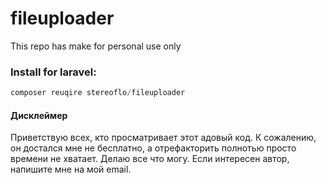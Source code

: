 # fileuploader

This repo has make for personal use only


### Install for laravel:

```php
composer reuqire stereoflo/fileuploader
```
#### Дисклеймер

Приветствую всех, кто просматривает этот адовый код. К сожалению, он достался мне не бесплатно, а отрефакторить полнотью просто времени не хватает. Делаю все что могу. Если интересен автор, напишите мне на мой email.